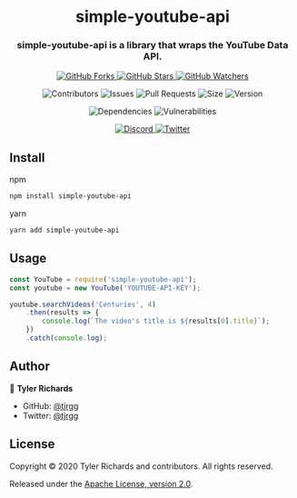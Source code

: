 <h1 align="center">
	simple-youtube-api
</h1>

<h3 align="center">
	simple-youtube-api is a library that wraps the YouTube Data API.
</h3>

<p align="center">
	<a href="https://github.com/tjrgg/simple-youtube-api/fork">
		<img alt="GitHub Forks" src="https://img.shields.io/github/forks/tjrgg/simple-youtube-api?label=Fork&style=social" />
	</a>
	<a href="https://github.com/tjrgg/simple-youtube-api">
		<img alt="GitHub Stars" src="https://img.shields.io/github/stars/tjrgg/simple-youtube-api?label=Star&style=social" />
	</a>
	<a href="https://github.com/tjrgg/simple-youtube-api/subscription">
		<img alt="GitHub Watchers" src="https://img.shields.io/github/watchers/tjrgg/simple-youtube-api?label=Watch&style=social" />
	</a>
</p>

<p align="center">
	<img alt="Contributors" src="https://img.shields.io/github/contributors-anon/tjrgg/simple-youtube-api?cacheSeconds=86400" />
	<img alt="Issues" src="https://img.shields.io/github/issues/tjrgg/simple-youtube-api?cacheSeconds=86400" />
	<img alt="Pull Requests" src="https://img.shields.io/github/issues-pr/tjrgg/simple-youtube-api?cacheSeconds=86400" />
	<img alt="Size" src="https://img.shields.io/github/repo-size/tjrgg/simple-youtube-api?cacheSeconds=86400&label=size" />
	<img alt="Version" src="https://img.shields.io/github/package-json/version/tjrgg/simple-youtube-api?cacheSeconds=86400&label=version" />
</p>

<p align="center">
	<img alt="Dependencies" src="https://img.shields.io/david/tjrgg/simple-youtube-api?cacheSeconds=86400" />
	<img alt="Vulnerabilities" src="https://img.shields.io/snyk/vulnerabilities/github/tjrgg/simple-youtube-api?cacheSeconds=86400" />
</p>

<p align="center">
	<a href="https://discordapp.com/invite/vxXrG8W">
		<img alt="Discord" src="https://img.shields.io/discord/110118478119174144?style=social" />
	</a>
	<a href="https://twitter.com/tjrgg">
		<img alt="Twitter" src="https://img.shields.io/twitter/follow/tjrgg?style=social" />
	</a>
</p>


## Install

npm
```sh
npm install simple-youtube-api
```

yarn
```sh
yarn add simple-youtube-api
```


## Usage

```js
const YouTube = require('simple-youtube-api');
const youtube = new YouTube('YOUTUBE-API-KEY');

youtube.searchVideos('Centuries', 4)
    .then(results => {
        console.log(`The video's title is ${results[0].title}`);
    })
    .catch(console.log);
```


## Author

👤 **Tyler Richards**

* GitHub: [@tjrgg](https://github.com/tjrgg)
* Twitter: [@tjrgg](https://twitter.com/tjrgg)


## License

Copyright © 2020 Tyler Richards and contributors. All rights reserved.

Released under the [Apache License, version 2.0](LICENSE.md).
